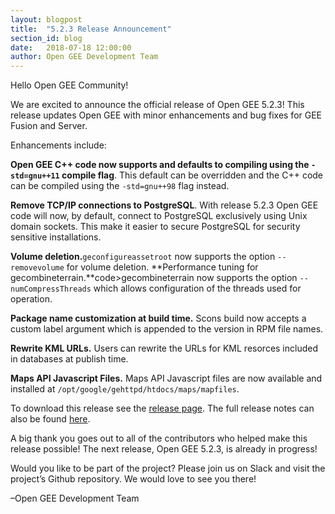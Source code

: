```yaml
---
layout: blogpost
title:  "5.2.3 Release Announcement"
section_id: blog
date:   2018-07-18 12:00:00
author: Open GEE Development Team
---
```


Hello Open GEE Community!
 
We are excited to announce the official release of Open GEE 5.2.3!  This release updates Open GEE with minor enhancements and bug fixes for GEE Fusion and Server.
 
Enhancements include:

**Open GEE C++ code now supports and defaults to compiling using the <code>-std=gnu++11</code> compile flag**. This default can be overridden and the C++ code can be compiled using the <code>-std=gnu++98</code> flag instead.

**Remove TCP/IP connections to PostgreSQL**. With release 5.2.3 Open GEE code will now, by default, connect to PostgreSQL exclusively using Unix domain sockets. This make it easier to secure PostgreSQL for security sensitive installations.

**Volume deletion.**<code>geconfigureassetroot</code> now supports the option <code>--removevolume</code> for volume deletion.
**Performance tuning for gecombineterrain.**code>gecombineterrain</code> now supports the option <code>--numCompressThreads</code> which allows configuration of the threads used for operation. 

**Package name customization at build time.** Scons build now accepts a custom label argument which is appended to the version in RPM file names.

**Rewrite KML URLs.** Users can rewrite the URLs for KML resorces included in databases at publish time.

**Maps API Javascript Files.** Maps API Javascript files are now available and installed at <code>/opt/google/gehttpd/htdocs/maps/mapfiles</code>.


To download this release see the [release page](https://github.com/google/earthenterprise/releases/tag/5.2.3-4.final). The full release notes can also be found [here](http://www.opengee.org/geedocs/answer/7160003.html).
 
A big thank you goes out to all of the contributors who helped make this release possible! The next release, Open GEE 5.2.3, is already in progress!
 
Would you like to be part of the project? Please join us on Slack and visit the project’s Github repository. We would love to see you there!
 
–Open GEE Development Team

